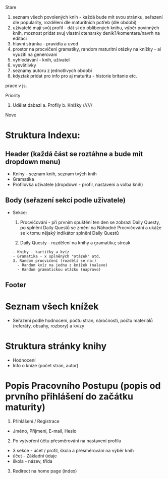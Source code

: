 Stare

  1.	seznam všech povolených knih - každá bude mít svou stránku, seřazení dle popularity, rozdělení dle maturitních potřeb (dle období)
  2.	uživatelé mají svůj profil - dát si do oblibených knihu, výběr povinných knih, moznost pridat svuj vlastni ctenarsky denik?/komentare/navrh na editaci
  3.	hlavní stránka - pravidla a uvod
  4.	prostor na procvičení gramatiky, random maturitní otázky na knížky - ai vyuziti na generovani
  5.	vyhledávání - knih, uživatel
  6.	vysvětlivky
  7.	seznamy autoru z jednotlivych obdobi
  8.	kdyztak pridat pro info pro aj maturitu - historie britanie etc.
 
prace v js.

Priority 
  1.	Udělat dabazi
    a.	Profily
    b.	Knížky
//////

Nove
# Struktura Indexu:
## Header (každá část se roztáhne a bude mít dropdown menu)
  - Knihy - seznam knih, seznam tvých knih
  - Gramatika
  - Profilovka uživatele (dropdown - profil, nastavení a volba knih)

## Body (seřazení sekcí podle uživatele)
  - Sekce:
      1. Procvičování - při prvním spuštění ten den se zobrazí Daily Questy, po splnění Daily Questů se změní na Náhodné Procvičování a ukáže se k tomu nějaký indikátor splnění Daily Questů
  
      1. Daily Questy - rozdělení na knihy a gramatiku; streak 



        - Knihy - kartičky a kvíz
        - Gramatika - x splněných "otázek" atd.
        3. Random procvičení (rozdělí se na:)
          - Random kvíz na jednu z knížek (nalevo)
          - Random gramatickou otázku (napravo)
    


## Footer

# Seznam všech knížek
  - Seřazení podle hodnocení, počtu stran, náročnosti, počtu materiálů (referáty, obsahy, rozbory) a kvízy

# Struktura stránky knihy
  - Hodnocení
  - Info o knize (počet stran, autor)


# Popis Pracovního Postupu (popis od prvního přihlášení do začátku maturity)

1. Přihlášení / Registrace
  - Jméno, Příjmení, E-mail, Heslo
2. Po vytvoření účtu přesměrování na nastavení profilu
  - 3 sekce - účet / profil, škola a přesměrování na výběr knih
  - účet - Základní údaje
  - škola - název, třída
3. Redirect na home page (index)
